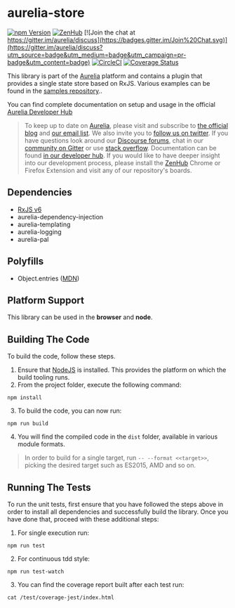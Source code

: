 # aurelia-store

[![npm Version](https://img.shields.io/npm/v/aurelia-store.svg)](https://www.npmjs.com/package/aurelia-store)
[![ZenHub](https://raw.githubusercontent.com/ZenHubIO/support/master/zenhub-badge.png)](https://zenhub.io)
[![Join the chat at https://gitter.im/aurelia/discuss](https://badges.gitter.im/Join%20Chat.svg)](https://gitter.im/aurelia/discuss?utm_source=badge&utm_medium=badge&utm_campaign=pr-badge&utm_content=badge)
[![CircleCI](https://circleci.com/gh/aurelia/store.svg?style=shield)](https://circleci.com/gh/aurelia/store)
[![Coverage Status](https://coveralls.io/repos/github/aurelia/store/badge.svg?branch=master)](https://coveralls.io/github/aurelia/store?branch=master)

This library is part of the [Aurelia](http://www.aurelia.io/) platform and contains a plugin that provides a single state store based on RxJS.
Various examples can be found in the [samples repository](https://github.com/zewa666/aurelia-store-examples)..

You can find complete documentation on setup and usage in the official [Aurelia Developer Hub](https://aurelia.io/docs/plugins/store)

> To keep up to date on [Aurelia](http://www.aurelia.io/), please visit and subscribe to [the official blog](http://blog.aurelia.io/) and [our email list](http://eepurl.com/ces50j). We also invite you to [follow us on twitter](https://twitter.com/aureliaeffect). If you have questions look around our [Discourse forums](https://discourse.aurelia.io/), chat in our [community on Gitter](https://gitter.im/aurelia/discuss) or use [stack overflow](http://stackoverflow.com/search?q=aurelia). Documentation can be found [in our developer hub](http://aurelia.io/docs). If you would like to have deeper insight into our development process, please install the [ZenHub](https://zenhub.io) Chrome or Firefox Extension and visit any of our repository's boards.

## Dependencies

* [RxJS v6](https://github.com/ReactiveX/rxjs)
* aurelia-dependency-injection
* aurelia-templating
* aurelia-logging
* aurelia-pal

## Polyfills

* Object.entries ([MDN](https://developer.mozilla.org/en-US/docs/Web/JavaScript/Reference/Global_Objects/Object/entries#Polyfill))

## Platform Support

This library can be used in the **browser** and **node**.

## Building The Code

To build the code, follow these steps.

1. Ensure that [NodeJS](http://nodejs.org/) is installed. This provides the platform on which the build tooling runs.
2. From the project folder, execute the following command:

  ```shell
  npm install
  ```
3. To build the code, you can now run:

  ```shell
  npm run build
  ```
4. You will find the compiled code in the `dist` folder, available in various module formats.

> In order to build for a single target, run `-- --format <<target>>`, picking the desired target such as ES2015, AMD and so on. 

## Running The Tests

To run the unit tests, first ensure that you have followed the steps above in order to install all dependencies and successfully build the library. Once you have done that, proceed with these additional steps:

1. For single execution run:

  ```shell
  npm run test
  ```
2. For continuous tdd style:

  ```shell
  npm run test-watch
  ```
3. You can find the coverage report built after each test run:

  ```shell
  cat /test/coverage-jest/index.html
  ```  
